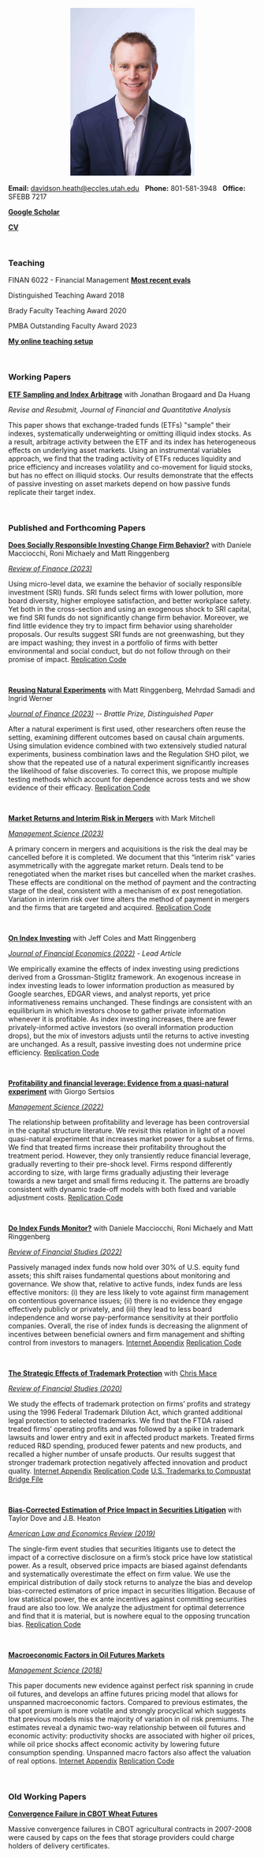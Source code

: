 
<p align="center"> 
<img src="images/dth2016.jpeg">
</p>

**Email:** davidson.heath@eccles.utah.edu &nbsp;  **Phone:** 801-581-3948 &nbsp; **Office:** SFEBB 7217

**[Google Scholar](https://scholar.google.com/citations?hl=en&user=Fr-HyLEAAAAJ)**

**[CV](dheath_CV.pdf)**

<br>

### Teaching

FINAN 6022 - Financial Management   **[Most recent evals](6022-2023.pdf)**

Distinguished Teaching Award 2018

Brady Faculty Teaching Award 2020

PMBA Outstanding Faculty Award 2023

**[My online teaching setup](My_Online_Teaching_Setup.pdf)**

<br>

### Working Papers


**[ETF Sampling and Index Arbitrage](https://papers.ssrn.com/sol3/papers.cfm?abstract_id=3510359)** with Jonathan Brogaard and Da Huang

*Revise and Resubmit, Journal of Financial and Quantitative Analysis*

This paper shows that exchange-traded funds (ETFs) "sample" their indexes, systematically underweighting or omitting illiquid index stocks. As a result, arbitrage activity between the ETF and its index has heterogeneous effects on underlying asset markets. Using an instrumental variables approach, we find that the trading activity of ETFs reduces liquidity and price efficiency and increases volatility and co-movement for liquid stocks, but has no effect on illiquid stocks. Our results demonstrate that the effects of passive investing on asset markets depend on how passive funds replicate their target index.

<br>







### Published and Forthcoming Papers

**[Does Socially Responsible Investing Change Firm Behavior?](https://papers.ssrn.com/sol3/papers.cfm?abstract_id=3837706)** with Daniele Macciocchi, Roni Michaely and Matt Ringgenberg

*[Review of Finance (2023)](https://academic.oup.com/rof/advance-article/doi/10.1093/rof/rfad002/7028495)*

Using micro-level data, we examine the behavior of socially responsible investment (SRI) funds. SRI funds select firms with lower pollution, more board diversity, higher employee satisfaction, and better workplace safety. Yet both in the cross-section and using an exogenous shock to SRI capital, we find SRI funds do not significantly change firm behavior. Moreover, we find little evidence they try to impact firm behavior using shareholder proposals. Our results suggest SRI funds are not greenwashing, but they are impact washing; they invest in a portfolio of firms with better environmental and social conduct, but do not follow through on their promise of impact. [Replication Code](SRI_code_and_data.zip)

<br>

**[Reusing Natural Experiments](https://papers.ssrn.com/sol3/papers.cfm?abstract_id=3457525)** with Matt Ringgenberg, Mehrdad Samadi and Ingrid Werner

*[Journal of Finance (2023)](https://doi.org/10.1111/jofi.13250)* -- _Brattle Prize, Distinguished Paper_

After a natural experiment is first used, other researchers often reuse the setting, examining different outcomes based on causal chain arguments. Using simulation evidence combined with two extensively studied natural experiments, business combination laws and the Regulation SHO pilot, we show that the repeated use of a natural experiment significantly increases the likelihood of false discoveries. To correct this, we propose multiple testing methods which account for dependence across tests and we show evidence of their efficacy. [Replication Code](https://www.dropbox.com/s/zzoe4y10urb6mlf/NatExp_replicationcodeanddata.zip?dl=1)


<br>


**[Market Returns and Interim Risk in Mergers](https://papers.ssrn.com/sol3/papers.cfm?abstract_id=3526931)** with Mark Mitchell

*[Management Science (2023)](https://pubsonline.informs.org/doi/abs/10.1287/mnsc.2022.4315)*

A primary concern in mergers and acquisitions is the risk the deal may be cancelled before it is completed. We document that this “interim risk” varies asymmetrically with the aggregate market return. Deals tend to be renegotiated when the market rises but cancelled when the market crashes. These effects are conditional on the method of payment and the contracting stage of the deal, consistent with a mechanism of ex post renegotiation. Variation in interim risk over time alters the method of payment in mergers and the firms that are targeted and acquired. [Replication Code](InterimRisk_code_and_data.zip)


<br>

**[On Index Investing](https://papers.ssrn.com/abstract=3055324)** with Jeff Coles and Matt Ringgenberg

*[Journal of Financial Economics (2022)](https://www.sciencedirect.com/science/article/pii/S0304405X22001143?dgcid=coauthor)* - _Lead Article_

We empirically examine the effects of index investing using predictions derived from a Grossman-Stiglitz framework. An exogenous increase in index investing leads to lower information production as measured by Google searches, EDGAR views, and analyst reports, yet price informativeness remains unchanged. These findings are consistent with an equilibrium in which investors choose to gather private information whenever it is profitable. As index investing increases, there are fewer privately-informed active investors (so overall information production drops), but the mix of investors adjusts until the returns to active investing are unchanged. As a result, passive investing does not undermine price efficiency. [Replication Code](OII_code_and_data.zip) 




<br>


**[Profitability and financial leverage: Evidence from a quasi-natural experiment](https://papers.ssrn.com/abstract=3056440)** with Giorgo Sertsios

*[Management Science (2022)](https://pubsonline.informs.org/doi/abs/10.1287/mnsc.2021.4235)*

The relationship between profitability and leverage has been controversial in the capital structure literature. We revisit this relation in light of a novel quasi-natural experiment that increases market power for a subset of firms.  We find that treated firms increase their profitability throughout the treatment period. However, they only transiently reduce financial leverage, gradually reverting to their pre-shock level. Firms respond differently according to size, with large firms gradually adjusting their leverage towards a new target and small firms reducing it. The patterns are broadly consistent with dynamic trade-off models with both fixed and variable adjustment costs. [Replication Code](PandFL_code_and_data.zip) 

<br>


**[Do Index Funds Monitor?](https://papers.ssrn.com/sol3/papers.cfm?abstract_id=3259433)** with Daniele Macciocchi, Roni Michaely and Matt Ringgenberg

*[Review of Financial Studies (2022)](https://doi.org/10.1093/rfs/hhab023)*

Passively managed index funds now hold over 30% of U.S. equity fund assets; this shift raises fundamental questions about monitoring and governance. We show that, relative to active funds, index funds are less effective monitors: (i) they are less likely to vote against firm management on contentious governance issues; (ii) there is no evidence they engage effectively publicly or privately, and (iii) they lead to less board independence and worse pay-performance sensitivity at their portfolio companies. Overall, the rise of index funds is decreasing the alignment of incentives between beneficial owners and firm management and shifting control from investors to managers. [Internet Appendix](DIFM_InternetAppendix.pdf) [Replication Code](https://www.dropbox.com/s/if4s5lbon478bgr/DIFM_replication_code_and_data.zip?dl=1) 

<br>


**[The Strategic Effects of Trademark Protection](https://papers.ssrn.com/abstract=2798473)** with [Chris Mace](https://christophermace.github.io/)  

*[Review of Financial Studies (2020)](https://doi.org/10.1093/rfs/hhz084)*

We study the effects of trademark protection on firms’ profits and strategy using the 1996 Federal Trademark Dilution Act, which granted additional legal protection to selected trademarks. We find that the FTDA raised treated firms’ operating profits and was followed by a spike in trademark lawsuits and lower entry and exit in affected product markets. Treated firms reduced R&D spending, produced fewer patents and new products, and recalled a higher number of unsafe products. Our results suggest that stronger trademark protection negatively affected innovation and product quality. [Internet Appendix](Heath_Mace_RFS2019_IA.pdf) [Replication Code](Heath_Mace_RFS2020_replication_code.zip)  [U.S. Trademarks to Compustat Bridge File](heath_mace_tm_bridge.zip)


<br>

**[Bias-Corrected Estimation of Price Impact in Securities Litigation](https://papers.ssrn.com/sol3/papers.cfm?abstract_id=3321180)** with Taylor Dove and J.B. Heaton  

*[American Law and Economics Review (2019)](https://academic.oup.com/aler/article/21/1/184/5482489)*

The single-firm event studies that securities litigants use to detect the impact of a corrective disclosure on a firm’s stock price have low statistical power. As a result, observed price impacts are biased against defendants and systematically overestimate the effect on firm value. We use the empirical distribution of daily stock returns to analyze the bias and develop bias-corrected estimators of price impact in securities litigation. Because of low statistical power, the ex ante incentives against committing securities fraud are also too low. We analyze the adjustment for optimal deterrence and find that it is material, but is nowhere equal to the opposing truncation bias.
[Replication Code](https://github.com/davidsontheath/bias_corrected_estimators)

<br>

**[Macroeconomic Factors in Oil Futures Markets](https://papers.ssrn.com/sol3/papers.cfm?abstract_id=2506146)**  

*[Management Science (2018)](https://pubsonline.informs.org/doi/abs/10.1287/mnsc.2017.3008)*


This paper documents new evidence against perfect risk spanning in crude oil futures, and develops an affine futures pricing model that allows for unspanned macroeconomic factors. Compared to previous estimates, the oil spot premium is more volatile and strongly procyclical which suggests that previous models miss the majority of variation in oil risk premiums. The estimates reveal a dynamic two-way relationship between oil futures and economic activity: productivity shocks are associated with higher oil prices, while oil price shocks affect economic activity by lowering future consumption spending. Unspanned macro factors also affect the valuation of real options.
[Internet Appendix](macro_factors_oil_futures_internet_appendix.pdf)
[Replication Code](macro_factors_oil_futures_replication_code.zip)


<br>

### Old Working Papers

**[Convergence Failure in CBOT Wheat Futures](http://papers.ssrn.com/sol3/papers.cfm?abstract_id=2275088)**

Massive convergence failures in CBOT agricultural contracts in 2007-2008 were caused by caps on the fees that storage providers could charge holders of delivery certificates.

<br>



